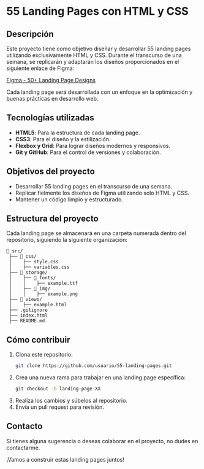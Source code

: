 # 55 Landing Pages con HTML y CSS

## Descripción
Este proyecto tiene como objetivo diseñar y desarrollar 55 landing pages utilizando exclusivamente HTML y CSS. Durante el transcurso de una semana, se replicarán y adaptarán los diseños proporcionados en el siguiente enlace de Figma:

[Figma - 50+ Landing Page Designs](https://www.figma.com/design/3wz8sj1TzyLAyKrktJ52UY/50%2B-Landing-page-designs-(Community)?node-id=801-2256&p=f&t=Yr5oMnvnHST8mjYI-0)

Cada landing page será desarrollada con un enfoque en la optimización y buenas prácticas en desarrollo web.

## Tecnologías utilizadas
- **HTML5**: Para la estructura de cada landing page.
- **CSS3**: Para el diseño y la estilización.
- **Flexbox y Grid**: Para lograr diseños modernos y responsivos.
- **Git y GitHub**: Para el control de versiones y colaboración.

## Objetivos del proyecto
- Desarrollar 55 landing pages en el transcurso de una semana.
- Replicar fielmente los diseños de Figma utilizando solo HTML y CSS.
- Mantener un código limpio y estructurado.

## Estructura del proyecto
Cada landing page se almacenará en una carpeta numerada dentro del repositorio, siguiendo la siguiente organización:
```
📂 src/
 ├── 📂 css/
 │    ├── style.css
 │    ├── variables.css
 ├── 📂 storage/
 │    ├── 📂 fonts/
 │    │    ├── example.ttf
 │    ├── 📂 img/
 │    │    ├── example.png
 ├── 📂 views/
 │    ├── example.html
 ├── .gitignore
 ├── index.html
 ├── README.md
```

## Cómo contribuir
1. Clona este repositorio:
   ```bash
   git clone https://github.com/usuario/55-landing-pages.git
   ```
2. Crea una nueva rama para trabajar en una landing page específica:
   ```bash
   git checkout -b landing-page-XX
   ```
3. Realiza los cambios y súbelos al repositorio.
4. Envía un pull request para revisión.

## Contacto
Si tienes alguna sugerencia o deseas colaborar en el proyecto, no dudes en contactarme.

¡Vamos a construir estas landing pages juntos!


